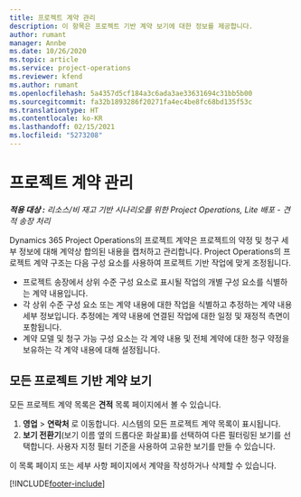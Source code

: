 ```yaml
---
title: 프로젝트 계약 관리
description: 이 항목은 프로젝트 기반 계약 보기에 대한 정보를 제공합니다.
author: rumant
manager: Annbe
ms.date: 10/26/2020
ms.topic: article
ms.service: project-operations
ms.reviewer: kfend
ms.author: rumant
ms.openlocfilehash: 5a4357d5cf184a3c6ada3ae33631694c31bb5b00
ms.sourcegitcommit: fa32b1893286f20271fa4ec4be8fc68bd135f53c
ms.translationtype: HT
ms.contentlocale: ko-KR
ms.lasthandoff: 02/15/2021
ms.locfileid: "5273208"
---
```

# <a name="manage-project-contracts"></a>프로젝트 계약 관리

_**적용 대상 :** 리소스/비 재고 기반 시나리오를 위한 Project Operations, Lite 배포 - 견적 송장 처리_

Dynamics 365 Project Operations의 프로젝트 계약은 프로젝트의 약정 및 청구 세부 정보에 대해 계약상 합의된 내용을 캡처하고 관리합니다. Project Operations의 프로젝트 계약 구조는 다음 구성 요소를 사용하여 프로젝트 기반 작업에 맞게 조정됩니다.

- 프로젝트 송장에서 상위 수준 구성 요소로 표시될 작업의 개별 구성 요소를 식별하는 계약 내용입니다.
- 각 상위 수준 구성 요소 또는 계약 내용에 대한 작업을 식별하고 추정하는 계약 내용 세부 정보입니다. 추정에는 계약 내용에 연결된 작업에 대한 일정 및 재정적 측면이 포함됩니다.
- 계약 모델 및 청구 가능 구성 요소는 각 계약 내용 및 전체 계약에 대한 청구 약정을 보유하는 각 계약 내용에 대해 설정됩니다.

## <a name="view-all-project-based-contracts"></a>모든 프로젝트 기반 계약 보기

모든 프로젝트 계약 목록은 **견적** 목록 페이지에서 볼 수 있습니다. 

1. **영업** > **연락처** 로 이동합니다. 시스템의 모든 프로젝트 계약 목록이 표시됩니다. 
2. **보기 전환기**(보기 이름 옆의 드롭다운 화살표)를 선택하여 다른 필터링된 보기를 선택합니다. 사용자 지정 필터 기준을 사용하여 고유한 보기를 만들 수 있습니다.

이 목록 페이지 또는 세부 사항 페이지에서 계약을 작성하거나 삭제할 수 있습니다.


[!INCLUDE[footer-include](../../includes/footer-banner.md)]